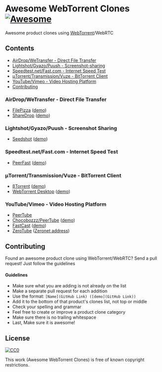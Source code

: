 # Awesome WebTorrent Clones [![Awesome](https://cdn.rawgit.com/sindresorhus/awesome/d7305f38d29fed78fa85652e3a63e154dd8e8829/media/badge.svg)](https://github.com/sindresorhus/awesome)
Awesome product clones using [WebTorrent](https://github.com/feross/webtorrent)/WebRTC

## Contents
- [AirDrop/WeTransfer - Direct File Transfer](#airdropwetransfer---direct-file-transfer)
- [Lightshot/Gyazo/Puush - Screenshot-sharing](#lightshotgyazopuush---screenshot-sharing)
- [Speedtest.net/Fast.com - Internet Speed Test](#speedtestnetfastcom---internet-speed-test)
- [μTorrent/Transmission/Vuze - BitTorrent Client](#μtorrenttransmissionvuze---bittorrent-client)
- [YouTube/Vimeo - Video Hosting Platform](#youtubevimeo---video-hosting-platform)
- [Contributing](#contributing)

### AirDrop/WeTransfer - Direct File Transfer
- [FilePizza](https://github.com/kern/filepizza) ([demo](https://file.pizza/))
- [ShareDrop](https://github.com/cowbell/sharedrop) ([demo](https://www.sharedrop.io/))

### Lightshot/Gyazo/Puush - Screenshot Sharing
- [Seedshot](https://github.com/twobucks/seedshot) ([demo](http://seedshot.io/))

### Speedtest.net/Fast.com - Internet Speed Test
- [PeerFast](https://github.com/DiegoRBaquero/PeerFast) ([demo](https://diegorbaquero.github.io/PeerFast/))

### μTorrent/Transmission/Vuze - BitTorrent Client
- [βTorrent](https://github.com/DiegoRBaquero/BTorrent) ([demo](https://btorrent.xyz))
- [WebTorrent Desktop](https://github.com/feross/webtorrent-desktop) ([demo](https://webtorrent.io/desktop/))

### YouTube/Vimeo - Video Hosting Platform
- [PeerTube](https://peertube.btorrent.xyz)
- [Chocobozzz/PeerTube](https://github.com/Chocobozzz/PeerTube) ([demo](http://peertube.cpy.re/))
- [FastCast](https://github.com/fastcast/fastcast) ([demo](http://fastcast.nz/))
- [ZeroTube](https://github.com/rllola/zeroTube) ([Zeronet address](http://127.0.0.1:43110/1FUQPLXHimgCvYHH7v3bJXspJ7bMBUXcEb))

## Contributing
Found an awesome product clone using WebTorrent/WebRTC? Send a pull request! Just follow the guidelines

#### Guidelines

* Make sure what you are adding is not already on the list
* Make a separate pull request for each addition
* Use the format: `[Name](GitHub Link) ([demo](GitHub Link))`
* Add it to the bottom of that product's clones list, not top or middle
* Check your spelling and grammar
* Feel free to create or improve a product clone category
* Make sure there is no trailing whitespace
* Last, Make sure it is awesome!

## License

[![CC0](https://i.creativecommons.org/p/zero/1.0/88x31.png)](https://creativecommons.org/publicdomain/zero/1.0/)

This work (Awesome WebTorrent Clones) is free of known copyright restrictions.
